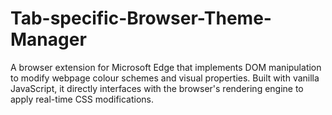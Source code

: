 # Tab-specific-Browser-Theme-Manager
A browser extension for Microsoft Edge that implements DOM manipulation to modify webpage colour schemes and visual properties. Built with vanilla JavaScript, it directly interfaces with the browser's rendering engine to apply real-time CSS modifications.
